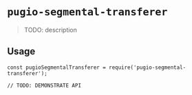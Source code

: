 # `pugio-segmental-transferer`

> TODO: description

## Usage

```
const pugioSegmentalTransferer = require('pugio-segmental-transferer');

// TODO: DEMONSTRATE API
```
